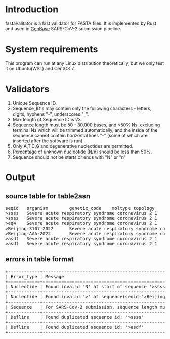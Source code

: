 # Introduction

fastaValitator is a fast validator for FASTA files. It is implemented by Rust and used in [GenBase](https://ngdc.cncb.ac.cn/genbase/) SARS-CoV-2 submission pipeline.

# System requirements

This program can run at any Linux distribution theoretically, but we only test it on Ubuntu(WSL) and CentOS 7.

# Validators

1. Unique Sequence ID.
2. Sequence_ID's may contain only the following characters - letters, digits, hyphens "-", underscores "_".
3. Max length of Sequence ID is 23.
4. Sequence length must be 50 - 30,000 bases, and <50% Ns, excluding terminal Ns which will be trimmed automatically, and the inside of the sequence cannot contain horizontal lines "-" (some of which are inserted after the software is run).
5. Only A,T,C,G and degenerative nucleotides are permitted.
6. Percentage of unknown nucleotide (N/n) should be less than 50%.
7. Sequence should not be starts or ends with "N" or "n"


# Output

## source table for table2asn

<pre>
seqid   organism        genetic_code    moltype topology        strand
>ssss   Severe acute respiratory syndrome coronavirus 2 1       genomic RNA     linear  single
>ssss   Severe acute respiratory syndrome coronavirus 2 1       genomic RNA     linear  single
>eq4    Severe acute respiratory syndrome coronavirus 2 1       genomic RNA     linear  single
>Beijing-3107-2022      Severe acute respiratory syndrome coronavirus 2 1       genomic RNA     linear  single
>Beijing-AAA-2022       Severe acute respiratory syndrome coronavirus 2 1       genomic RNA     linear  single
>asdf   Severe acute respiratory syndrome coronavirus 2 1       genomic RNA     linear  single
>asdf   Severe acute respiratory syndrome coronavirus 2 1       genomic RNA     linear  single
</pre>

## errors in table format

<pre>
+------------+---------------------------------------------------------------------------------------------------------------------------------------------------------------+
| Error_type | Message                                                                                                                                                       |
+============+===============================================================================================================================================================+
| Nucleotide | Found invalid 'N' at start of sequence '>ssss'. It should not start with 'N' or 'n'                                                                           |
+------------+---------------------------------------------------------------------------------------------------------------------------------------------------------------+
| Nucleotide | Found invalid '>' at sequence(seqid:'>Beijing-AAA-2022'). This symbol is not allowed in the sequence. Please check whether the new-line character is missing. |
+------------+---------------------------------------------------------------------------------------------------------------------------------------------------------------+
| Sequence   | For SARS-CoV-2 submission, sequence length must be between 50 and 30000. SeqLength of '>Beijing-AAA-2022' is 39852                                            |
+------------+---------------------------------------------------------------------------------------------------------------------------------------------------------------+
| Defline    | Found duplicated sequence id: '>ssss'                                                                                                                         |
+------------+---------------------------------------------------------------------------------------------------------------------------------------------------------------+
| Defline    | Found duplicated sequence id: '>asdf'                                                                                                                         |
+------------+---------------------------------------------------------------------------------------------------------------------------------------------------------------+
</pre>
